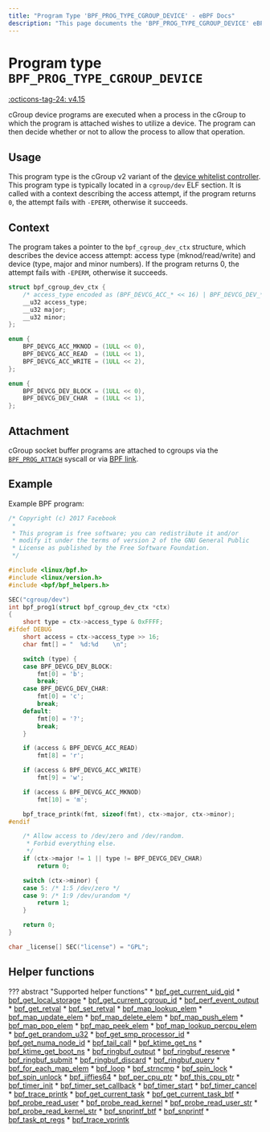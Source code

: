 ```yaml
---
title: "Program Type 'BPF_PROG_TYPE_CGROUP_DEVICE' - eBPF Docs"
description: "This page documents the 'BPF_PROG_TYPE_CGROUP_DEVICE' eBPF program type, including its defintion, usage, program types that can use it, and examples."
---
```

# Program type `BPF_PROG_TYPE_CGROUP_DEVICE`

<!-- [FEATURE_TAG](BPF_PROG_TYPE_CGROUP_DEVICE) -->
[:octicons-tag-24: v4.15](https://github.com/torvalds/linux/commit/ebc614f687369f9df99828572b1d85a7c2de3d92)
<!-- [/FEATURE_TAG] -->

cGroup device programs are executed when a process in the cGroup to which the program is attached wishes to utilize a device. The program can then decide whether or not to allow the process to allow that operation.

## Usage

This program type is the cGroup v2 variant of the [device whitelist controller](https://www.kernel.org/doc/Documentation/admin-guide/cgroup-v1/devices.rst).  This program type is typically located in a `cgroup/dev` ELF section. It is called with a context describing the access attempt, if the program returns `0`, the attempt fails with `-EPERM`, otherwise it succeeds.

## Context

The program takes a pointer to the `bpf_cgroup_dev_ctx` structure, which describes the device access attempt: access type (mknod/read/write) and device (type, major and minor numbers). If the program returns 0, the attempt fails with `-EPERM`, otherwise it succeeds.

```c
struct bpf_cgroup_dev_ctx {
	/* access_type encoded as (BPF_DEVCG_ACC_* << 16) | BPF_DEVCG_DEV_* */
	__u32 access_type;
	__u32 major;
	__u32 minor;
};

enum {
	BPF_DEVCG_ACC_MKNOD	= (1ULL << 0),
	BPF_DEVCG_ACC_READ	= (1ULL << 1),
	BPF_DEVCG_ACC_WRITE	= (1ULL << 2),
};

enum {
	BPF_DEVCG_DEV_BLOCK	= (1ULL << 0),
	BPF_DEVCG_DEV_CHAR	= (1ULL << 1),
};
```

## Attachment

cGroup socket buffer programs are attached to cgroups via the [`BPF_PROG_ATTACH`](../syscall/BPF_PROG_ATTACH.md) syscall or via [BPF link](../syscall/BPF_LINK_CREATE.md).

## Example

Example BPF program:

```c
/* Copyright (c) 2017 Facebook
 *
 * This program is free software; you can redistribute it and/or
 * modify it under the terms of version 2 of the GNU General Public
 * License as published by the Free Software Foundation.
 */

#include <linux/bpf.h>
#include <linux/version.h>
#include <bpf/bpf_helpers.h>

SEC("cgroup/dev")
int bpf_prog1(struct bpf_cgroup_dev_ctx *ctx)
{
	short type = ctx->access_type & 0xFFFF;
#ifdef DEBUG
	short access = ctx->access_type >> 16;
	char fmt[] = "  %d:%d    \n";

	switch (type) {
	case BPF_DEVCG_DEV_BLOCK:
		fmt[0] = 'b';
		break;
	case BPF_DEVCG_DEV_CHAR:
		fmt[0] = 'c';
		break;
	default:
		fmt[0] = '?';
		break;
	}

	if (access & BPF_DEVCG_ACC_READ)
		fmt[8] = 'r';

	if (access & BPF_DEVCG_ACC_WRITE)
		fmt[9] = 'w';

	if (access & BPF_DEVCG_ACC_MKNOD)
		fmt[10] = 'm';

	bpf_trace_printk(fmt, sizeof(fmt), ctx->major, ctx->minor);
#endif

	/* Allow access to /dev/zero and /dev/random.
	 * Forbid everything else.
	 */
	if (ctx->major != 1 || type != BPF_DEVCG_DEV_CHAR)
		return 0;

	switch (ctx->minor) {
	case 5: /* 1:5 /dev/zero */
	case 9: /* 1:9 /dev/urandom */
		return 1;
	}

	return 0;
}

char _license[] SEC("license") = "GPL";
```

## Helper functions

<!-- DO NOT EDIT MANUALLY -->
<!-- [PROG_HELPER_FUNC_REF] -->
??? abstract "Supported helper functions"
    * [bpf_get_current_uid_gid](../helper-function/bpf_get_current_uid_gid.md)
    * [bpf_get_local_storage](../helper-function/bpf_get_local_storage.md)
    * [bpf_get_current_cgroup_id](../helper-function/bpf_get_current_cgroup_id.md)
    * [bpf_perf_event_output](../helper-function/bpf_perf_event_output.md)
    * [bpf_get_retval](../helper-function/bpf_get_retval.md)
    * [bpf_set_retval](../helper-function/bpf_set_retval.md)
    * [bpf_map_lookup_elem](../helper-function/bpf_map_lookup_elem.md)
    * [bpf_map_update_elem](../helper-function/bpf_map_update_elem.md)
    * [bpf_map_delete_elem](../helper-function/bpf_map_delete_elem.md)
    * [bpf_map_push_elem](../helper-function/bpf_map_push_elem.md)
    * [bpf_map_pop_elem](../helper-function/bpf_map_pop_elem.md)
    * [bpf_map_peek_elem](../helper-function/bpf_map_peek_elem.md)
    * [bpf_map_lookup_percpu_elem](../helper-function/bpf_map_lookup_percpu_elem.md)
    * [bpf_get_prandom_u32](../helper-function/bpf_get_prandom_u32.md)
    * [bpf_get_smp_processor_id](../helper-function/bpf_get_smp_processor_id.md)
    * [bpf_get_numa_node_id](../helper-function/bpf_get_numa_node_id.md)
    * [bpf_tail_call](../helper-function/bpf_tail_call.md)
    * [bpf_ktime_get_ns](../helper-function/bpf_ktime_get_ns.md)
    * [bpf_ktime_get_boot_ns](../helper-function/bpf_ktime_get_boot_ns.md)
    * [bpf_ringbuf_output](../helper-function/bpf_ringbuf_output.md)
    * [bpf_ringbuf_reserve](../helper-function/bpf_ringbuf_reserve.md)
    * [bpf_ringbuf_submit](../helper-function/bpf_ringbuf_submit.md)
    * [bpf_ringbuf_discard](../helper-function/bpf_ringbuf_discard.md)
    * [bpf_ringbuf_query](../helper-function/bpf_ringbuf_query.md)
    * [bpf_for_each_map_elem](../helper-function/bpf_for_each_map_elem.md)
    * [bpf_loop](../helper-function/bpf_loop.md)
    * [bpf_strncmp](../helper-function/bpf_strncmp.md)
    * [bpf_spin_lock](../helper-function/bpf_spin_lock.md)
    * [bpf_spin_unlock](../helper-function/bpf_spin_unlock.md)
    * [bpf_jiffies64](../helper-function/bpf_jiffies64.md)
    * [bpf_per_cpu_ptr](../helper-function/bpf_per_cpu_ptr.md)
    * [bpf_this_cpu_ptr](../helper-function/bpf_this_cpu_ptr.md)
    * [bpf_timer_init](../helper-function/bpf_timer_init.md)
    * [bpf_timer_set_callback](../helper-function/bpf_timer_set_callback.md)
    * [bpf_timer_start](../helper-function/bpf_timer_start.md)
    * [bpf_timer_cancel](../helper-function/bpf_timer_cancel.md)
    * [bpf_trace_printk](../helper-function/bpf_trace_printk.md)
    * [bpf_get_current_task](../helper-function/bpf_get_current_task.md)
    * [bpf_get_current_task_btf](../helper-function/bpf_get_current_task_btf.md)
    * [bpf_probe_read_user](../helper-function/bpf_probe_read_user.md)
    * [bpf_probe_read_kernel](../helper-function/bpf_probe_read_kernel.md)
    * [bpf_probe_read_user_str](../helper-function/bpf_probe_read_user_str.md)
    * [bpf_probe_read_kernel_str](../helper-function/bpf_probe_read_kernel_str.md)
    * [bpf_snprintf_btf](../helper-function/bpf_snprintf_btf.md)
    * [bpf_snprintf](../helper-function/bpf_snprintf.md)
    * [bpf_task_pt_regs](../helper-function/bpf_task_pt_regs.md)
    * [bpf_trace_vprintk](../helper-function/bpf_trace_vprintk.md)
<!-- [/PROG_HELPER_FUNC_REF] -->

